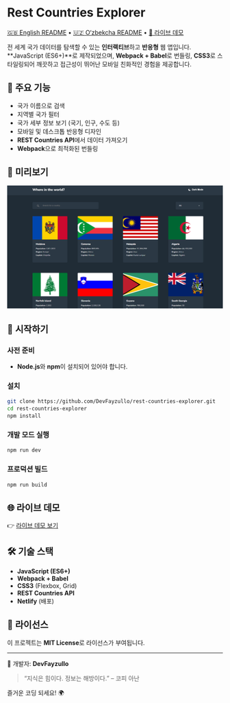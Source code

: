 # Rest Countries Explorer

[🇬🇧 English README](./README.md) • [🇺🇿 O‘zbekcha README](./README.uz.md) • [🔗 라이브 데모](https://devfayzullo-countries.netlify.app/)

전 세계 국가 데이터를 탐색할 수 있는 **인터랙티브**하고 **반응형** 웹 앱입니다.  
**JavaScript (ES6+)**로 제작되었으며, **Webpack + Babel**로 번들링, **CSS3**로 스타일링되어 깨끗하고 접근성이 뛰어난 모바일 친화적인 경험을 제공합니다.

## 🧠 주요 기능

- 국가 이름으로 검색
- 지역별 국가 필터
- 국가 세부 정보 보기 (국기, 인구, 수도 등)
- 모바일 및 데스크톱 반응형 디자인
- **REST Countries API**에서 데이터 가져오기
- **Webpack**으로 최적화된 번들링

## 📸 미리보기

![screenshot](./src/images/screenshot.png)

## 🚀 시작하기

### 사전 준비

- **Node.js**와 **npm**이 설치되어 있어야 합니다.

### 설치

```bash
git clone https://github.com/DevFayzullo/rest-countries-explorer.git
cd rest-countries-explorer
npm install
```

### 개발 모드 실행

```bash
npm run dev
```

### 프로덕션 빌드

```bash
npm run build
```

## 🌐 라이브 데모

👉 [라이브 데모 보기](https://devfayzullo-countries.netlify.app/)

## 🛠️ 기술 스택

- **JavaScript (ES6+)**
- **Webpack + Babel**
- **CSS3** (Flexbox, Grid)
- **REST Countries API**
- **Netlify** (배포)

## 📄 라이선스

이 프로젝트는 **MIT License**로 라이선스가 부여됩니다.

---

📌 개발자: **DevFayzullo**

> “지식은 힘이다. 정보는 해방이다.” – 코피 아난

즐거운 코딩 되세요! 🌍

